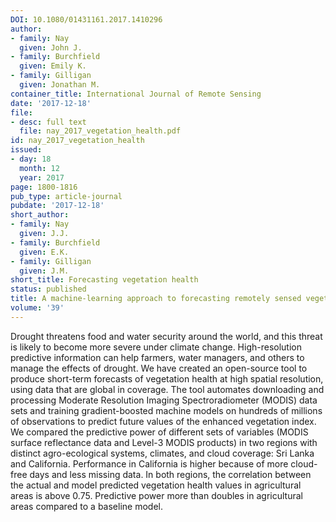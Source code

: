```yaml
---
DOI: 10.1080/01431161.2017.1410296
author:
- family: Nay
  given: John J.
- family: Burchfield
  given: Emily K.
- family: Gilligan
  given: Jonathan M.
container_title: International Journal of Remote Sensing
date: '2017-12-18'
file:
- desc: full text
  file: nay_2017_vegetation_health.pdf
id: nay_2017_vegetation_health
issued:
- day: 18
  month: 12
  year: 2017
page: 1800-1816
pub_type: article-journal
pubdate: '2017-12-18'
short_author:
- family: Nay
  given: J.J.
- family: Burchfield
  given: E.K.
- family: Gilligan
  given: J.M.
short_title: Forecasting vegetation health
status: published
title: A machine-learning approach to forecasting remotely sensed vegetation health
volume: '39'
---
```

Drought threatens food and water security around the world, and this threat is likely to become more severe under climate change. High-resolution predictive information can help farmers, water managers, and others to manage the effects of drought. We have created an open-source tool to produce short-term forecasts of vegetation health at high spatial resolution, using data that are global in coverage. The tool automates downloading and processing Moderate Resolution Imaging Spectroradiometer (MODIS) data sets and training gradient-boosted machine models on hundreds of millions of observations to predict future values of the enhanced vegetation index. We compared the predictive power of different sets of variables (MODIS surface reflectance data and Level-3 MODIS products) in two regions with distinct agro-ecological systems, climates, and cloud coverage: Sri Lanka and California. Performance in California is higher because of more cloud-free days and less missing data. In both regions, the correlation between the actual and model predicted vegetation health values in agricultural areas is above 0.75. Predictive power more than doubles in agricultural areas compared to a baseline model.

